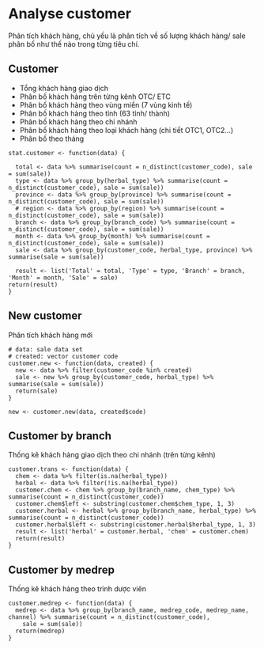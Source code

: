 # Analyse customer
Phân tích khách hàng, chủ yếu là phân tích về số lượng khách hàng/ sale phân bố như thế nào trong từng tiêu chí.

## Customer
- Tổng khách hàng giao dịch
- Phân bố khách hàng trên từng kênh OTC/ ETC
- Phân bố khách hàng theo vùng miền (7 vùng kinh tế)
- Phân bố khách hàng theo tỉnh (63 tỉnh/ thành)
- Phân bố khách hàng theo chi nhánh
- Phân bố khách hàng theo loại khách hàng (chi tiết OTC1, OTC2...)
- Phân bố theo tháng

```
stat.customer <- function(data) {

  total <- data %>% summarise(count = n_distinct(customer_code), sale = sum(sale))
  type <- data %>% group_by(herbal_type) %>% summarise(count = n_distinct(customer_code), sale = sum(sale))
  province <- data %>% group_by(province) %>% summarise(count = n_distinct(customer_code), sale = sum(sale))
  # region <- data %>% group_by(region) %>% summarise(count = n_distinct(customer_code), sale = sum(sale))
  branch <- data %>% group_by(branch_code) %>% summarise(count = n_distinct(customer_code), sale = sum(sale))
  month <- data %>% group_by(month) %>% summarise(count = n_distinct(customer_code), sale = sum(sale))
  sale <- data %>% group_by(customer_code, herbal_type, province) %>% summarise(sale = sum(sale))

  result <- list('Total' = total, 'Type' = type, 'Branch' = branch, 'Month' = month, 'Sale' = sale)
return(result)
}
```

## New customer
Phân tích khách hàng mới

```
# data: sale data set
# created: vector customer code
customer.new <- function(data, created) {
  new <- data %>% filter(customer_code %in% created)
  sale <- new %>% group_by(customer_code, herbal_type) %>% summarise(sale = sum(sale))
  return(sale)
}

new <- customer.new(data, created$code)
```
## Customer by branch
Thống kê khách hàng giao dịch theo chi nhánh (trên từng kênh)

```
customer.trans <- function(data) {
  chem <- data %>% filter(is.na(herbal_type))
  herbal <- data %>% filter(!is.na(herbal_type))
  customer.chem <- chem %>% group_by(branch_name, chem_type) %>% summarise(count = n_distinct(customer_code))
  customer.chem$left <- substring(customer.chem$chem_type, 1, 3)
  customer.herbal <- herbal %>% group_by(branch_name, herbal_type) %>% summarise(count = n_distinct(customer_code))
  customer.herbal$left <- substring(customer.herbal$herbal_type, 1, 3)
  result <- list('herbal' = customer.herbal, 'chem' = customer.chem)
  return(result)
}
```

## Customer by medrep
Thống kê khách hàng theo trình dược viên
```
customer.medrep <- function(data) {
  medrep <- data %>% group_by(branch_name, medrep_code, medrep_name, channel) %>% summarise(count = n_distinct(customer_code), 
    sale = sum(sale))
  return(medrep)
}
```
